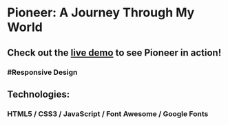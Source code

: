 # Pioneer: A Journey Through My World
## Check out the [live demo](https://maro-us.github.io/pioneerWebsiteProject/) to see Pioneer in action!
### #Responsive Design
## Technologies:
### HTML5 / CSS3 / JavaScript / Font Awesome / Google Fonts
